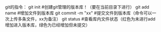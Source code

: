git的指令：
git init #创建git管理的版本库！（要在当前目录下进行）
git add name  #增加文件到版本库
git commit -m "xx"  #提交文件到版本库（命令可以一次上传多条文件，xx为备注）
git status  #查看库内文件状态（红色为未进行add增加进入版本库，绿色为已经增加但未提交）


